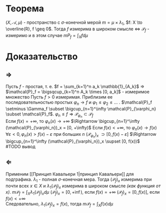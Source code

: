 # Теорема
$(X, \mathcal{A}, \mu)$ - пространство с $\sigma$-конечной мерой $m = \mu \times \lambda_1$, $f: X \to \overline{R}, f \geq 0$. Тогда $f$ измерима в широком смысле $\iff$ $\mathcal{P}_f$ - измеримо
и в этом случае $m P_f = \int_{X} f d \mu$
# Доказательство
## $\Rightarrow$
Пусть $f$ - простая, т. е. $f = \sum_{k=1}^n a_k \mathbb{1}_{A_k}$ $\Rightarrow$ $\mathcal{P}_f = \bigsqcup_{k=1}^n A_k \times [0, a_k]$ - измеримое множество
Пусть $f > 0$ измеримая. Приблизим ее последовательностью простых $\varphi_n \to f$ и $\varphi_1 \leq \varphi_2 \leq ...$ . $\mathcal{P}_f \setminus \Gamma_f \subset \bigcup_{n=1}^\infty \mathcal{P}_{\varphi_n} \subset \mathcal{P}_f$. $\varphi_n \leq f \Rightarrow \mathcal{P}_{\varphi_n} \subset \mathcal{P}_f$  
	Если $f(x) = +\infty$, то $\varphi_n(x) \to +\infty$ $\Rightarrow \bigcup_{n=1}^\infty (\mathcal{P}_{\varphi_n})_x = [0, +\infty)$ 
	Если $f(x) < +\infty$, то $\varphi_n(x) \to f(x)$ $\forall \varepsilon < 0, \varphi_n(x) > f(x) - \varepsilon$ при больших $n$
	($\mathcal{P}_{\varphi_n})_x$ $\supset [0, f(x) - \varepsilon]$ $\Rightarrow \bigcup_{n=1}^\infty (\mathcal{P}_{\varphi_n})_x \supset [0, f(x))$  
#TODO вывод
## $\Leftarrow$    
Применим [[Принцип Кавальери 1|принцип Кавальери]] для подграфика. $\lambda_1$ - полная $\sigma$-конечная мера. Тогда $(\mathcal{P}_f)_x$ измерима при почти всех $x \in X$ и $\lambda_1 (\mathcal{P}_f)_x$ измерима в широком смысле *(как функция от x)*. $m \mathcal{P}_f = \int_X \lambda_1(\mathcal{P}_f)_x d \mu$
	$(\mathcal{P}_f)_x = [0, +\inf)$, если $f(x) = +\infty$
	$(\mathcal{P}_f) _x = [0, f(x)]$, если $f(x) < +\infty$  
	Следовательно, $\lambda_1(\mathcal{P}_f)_x = f(x)$, тогда $m \mathcal{P}_f = \int_X f(x) d \mu$ 